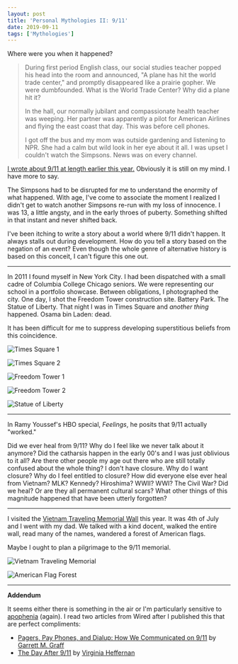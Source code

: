 ```yaml
---
layout: post
title: 'Personal Mythologies II: 9/11'
date: 2019-09-11
tags: ['Mythologies']
---
```

Where were you when it happened?
<!--x-->

> During first period English class, our social studies teacher popped his head into the room and announced, "A plane has hit the world trade center," and promptly disappeared like a prairie gopher. We were dumbfounded. What is the World Trade Center? Why did a plane hit it?
>
> In the hall, our normally jubilant and compassionate health teacher was weeping. Her partner was apparently a pilot for American Airlines and flying the east coast that day. This was before cell phones.
> 
> I got off the bus and my mom was outside gardening and listening to NPR. She had a calm but wild look in her eye about it all. I was upset I couldn't watch the Simpsons. News was on every channel.

[I wrote about 9/11 at length earlier this year.](/2019/03/03/fear-immainence/) Obviously it is still on my mind. I have more to say.

The Simpsons had to be disrupted for me to understand the enormity of what happened. With age, I've come to associate the moment I realized I didn't get to watch another Simpsons re-run with my loss of innocence. I was 13, a little angsty, and in the early throes of puberty. Something shifted in that instant and never shifted back.

I've been itching to write a story about a world where 9/11 didn't happen. It always stalls out during development. How do you tell a story based on the negation of an event? Even though the whole genre of alternative history is based on this conceit, I can't figure this one out.

- - -

In 2011 I found myself in New York City. I had been dispatched with a small cadre of Columbia College Chicago seniors. We were representing our school in a portfolio showcase. Between obligations, I photographed the city. One day, I shot the Freedom Tower construction site. Battery Park. The Statue of Liberty. That night I was in Times Square and *another thing* happened. Osama bin Laden: dead.

It has been difficult for me to suppress developing superstitious beliefs from this coincidence.

![Times Square 1](/assets/images/times-square-1.jpg)

![Times Square 2](/assets/images/times-square-2.jpg)

![Freedom Tower 1](/assets/images/freedom-tower-1.jpg)

![Freedom Tower 2](/assets/images/freedom-tower-2.jpg)

![Statue of Liberty](/assets/images/statue-of-liberty.jpg)

- - -

In Ramy Youssef's HBO special, *Feelings*, he posits that 9/11 actually "worked."

Did we ever heal from 9/11? Why do I feel like we never talk about it anymore? Did the catharsis happen in the early 00's and I was just oblivious to it all? Are there other people my age out there who are still totally confused about the whole thing? I don't have closure. Why do I want closure? Why do I feel entitled to closure? How did everyone else ever heal from Vietnam? MLK? Kennedy? Hiroshima? WWII? WWI? The Civil War? Did we heal? Or are they all permanent cultural scars? What other things of this magnitude happened that have been utterly forgotten?

- - -

I visited the [Vietnam Traveling Memorial Wall](http://www.travelingwall.us/) this year. It was 4th of July and I went with my dad. We talked with a kind docent, walked the entire wall, read many of the names, wandered a forest of American flags.

Maybe I ought to plan a pilgrimage to the 9/11 memorial.

![Vietnam Traveling Memorial](/assets/images/vietnam-traveling-memorial.jpg)

![American Flag Forest](/assets/images/american-flag-forest.jpg)

- - -

**Addendum**

It seems either there is something in the air or I'm particularly sensitive to [apophenia](https://en.wikipedia.org/wiki/Apophenia) (again). I read two articles from Wired after I published this that are perfect compliments:

- [Pagers, Pay Phones, and Dialup: How We Communicated on 9/11](https://www.wired.com/story/pagers-pay-phones-and-dialup-how-we-communicated-on-911/) by [Garrett M. Graff](http://www.twitter.com/vermontgmg)
- [The Day After 9/11](https://www.wired.com/story/the-day-after-911/) by [Virginia Heffernan](https://twitter.com/page88)